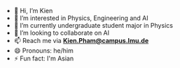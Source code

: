 - 👋 Hi, I’m Kien  
- 👀 I’m interested in Physics, Engineering and AI
- 🌱 I’m currently undergraduate student major in Physics
- 💞️ I’m looking to collaborate on AI
- 📫 Reach me via **Kien.Pham@campus.lmu.de**
- 😄 Pronouns: he/him
- ⚡ Fun fact: I'm Asian

<!---
phamtrungkien8904/phamtrungkien8904 is a ✨ special ✨ repository because its `README.md` (this file) appears on your GitHub profile.
You can click the Preview link to take a look at your changes.
--->
